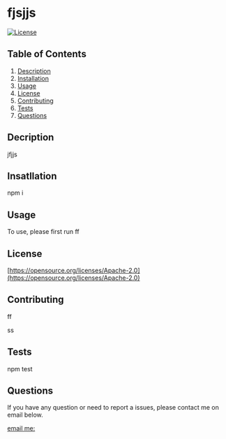 # fjsjjs
 [![License](https://img.shields.io/badge/License-Apache%202.0-blue.svg)](https://opensource.org/licenses/Apache-2.0)

 ## Table of Contents
 1. [Description](#description)
 1. [Installation](#installation)
 1. [Usage](#usage)
 1. [License](#license)
 1. [Contributing](#contributing)
 1. [Tests](#tests)
 1. [Questions](#questions)

 ## Decription

 jfjjs


 ## Insatllation

 npm i


 ## Usage

 To use, please first run ff


 ## License

 [https://opensource.org/licenses/Apache-2.0](https://opensource.org/licenses/Apache-2.0)

 ## Contributing

 ff

 ss

 ## Tests

 npm test


 ## Questions

If you have any question or need to report a issues, please contact me on email below.

[email me:](mailto:eloy522752@gmail.com)

